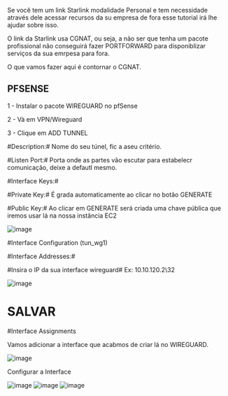 Se você tem um link Starlink modalidade Personal e tem necessidade através dele acessar recursos da su empresa de fora esse tutorial irá lhe ajudar sobre isso.

O link da Starlink usa CGNAT, ou seja, a não ser que tenha um pacote profissional não conseguirá fazer PORTFORWARD para disponiblizar serviços da sua emrpesa para fora.

O que vamos fazer aqui é contornar o CGNAT.

## PFSENSE ##

1 - Instalar o pacote WIREGUARD no pfSense

2 - Và em VPN/Wireguard

3 - Clique em ADD TUNNEL

 #Description:#
 Nome do seu túnel, fic a aseu critério.
 
 #Listen Port:# 
 Porta onde as partes vão escutar para estabelecr comunicação, deixe a defautl mesmo.
 
 #Interface Keys:#
 
 #Private Key:# É grada automaticamente ao clicar no botão GENERATE
 
 #Public Key:# Ao clicar em GENERATE será criada uma chave pública que iremos usar lá na nossa instância EC2

![image](https://github.com/user-attachments/assets/f6a78f84-4ba6-4b16-a2d6-6e08b0997d61)

#Interface Configuration (tun_wg1)

#Interface Addresses:#

#Insira o IP da sua interface wireguard#
Ex:  10.10.120.2\32

![image](https://github.com/user-attachments/assets/d3c9fbad-dd0f-41bb-9650-5297d442a8c4)

# SALVAR

#Interface Assignments

Vamos adicionar a interface que acabmos de criar lá no WIREGUARD.

![image](https://github.com/user-attachments/assets/513d63d2-078d-4fd3-bbeb-091de15d77ec)

Configurar a Interface

![image](https://github.com/user-attachments/assets/95af05ee-33f0-4892-ae24-ae5f29a8a55d)
![image](https://github.com/user-attachments/assets/af30d864-22d1-4c3b-8cf2-13725ae99189)
![image](https://github.com/user-attachments/assets/f900e363-b79b-4db2-9d06-0db3ff28369a)




